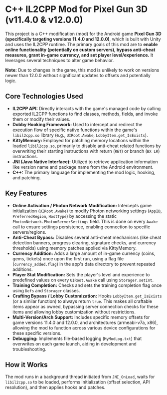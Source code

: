 # C++ IL2CPP Mod for Pixel Gun 3D (v11.4.0 & v12.0.0)

This project is a C++ modification (mod) for the Android game **Pixel Gun 3D (specifically targeting versions 11.4.0 and 12.0.0)**, which is built with Unity and uses the IL2CPP runtime. The primary goals of this mod are to **enable online functionality (potentially on custom servers), bypass anti-cheat measures, grant in-game currency, and set player level/experience.** It leverages several techniques to alter game behavior.

**Note:** Due to changes in the game, this mod is unlikely to work on versions newer than 12.0.0 without significant updates to offsets and potentially logic.

## Core Technologies Used

* **IL2CPP API:** Directly interacts with the game's managed code by calling exported IL2CPP functions to find classes, methods, fields, and invoke them or modify their values.
* **Dobby Hooking Framework:** Used to intercept and redirect the execution flow of specific native functions within the game's `libil2cpp.so` library (e.g., `UIRoot.Awake`, `LobbyItem.get_IsExists`).
* **KittyMemory:** Employed for patching memory locations within the loaded `libil2cpp.so`, primarily to disable anti-cheat related functions by overwriting their starting instructions with return (`RET`) or branch (`BX LR`) instructions.
* **JNI (Java Native Interface):** Utilized to retrieve application information like version name and package name from the Android environment.
* **C++:** The primary language for implementing the mod logic, hooking, and patching.

## Key Features

* **Online Activation / Photon Network Modification:** Intercepts game initialization (`UIRoot.Awake`) to modify Photon networking settings (`AppID`, `PreferredRegion`, `HostType`) by accessing the static `PhotonNetwork.PhotonServerSettings` field. This is done on every `Awake` call to ensure settings persistence, enabling connection to specific servers/regions.
* **Anti-Cheat Bypass:** Disables several anti-cheat mechanisms (like cheat detection banners, progress clearing, signature checks, and currency thresholds) using memory patches applied via KittyMemory.
* **Currency Addition:** Adds a large amount of in-game currency (coins, gems, tickets) once upon the first run, using a flag file (`currency_added.flag`) in the app's data directory to prevent repeated additions.
* **Player Stat Modification:** Sets the player's level and experience to predefined values on every `UIRoot.Awake` call using `Storager.setInt`.
* **Training Completion:** Checks and sets the training completion flag once using `Defs` and `Storager` classes.
* **Crafting Bypass / Lobby Customization:** Hooks `LobbyItem.get_IsExists` (or a similar function) to always return `true`. This makes all craftable items appear as owned, bypassing server connection checks for these items and allowing lobby customization without restrictions.
* **Multi-Version/Arch Support:** Includes specific memory offsets for game versions 11.4.0 and 12.0.0, and architectures (armeabi-v7a, x86), allowing the mod to function across various device configurations for these specific versions.
* **Debugging:** Implements file-based logging (`MyModLog.txt`) that overwrites on each game launch, aiding in development and troubleshooting.

## How it Works

The mod runs in a background thread initiated from `JNI_OnLoad`, waits for `libil2cpp.so` to be loaded, performs initialization (offset selection, API resolution), and then applies hooks and patches.
